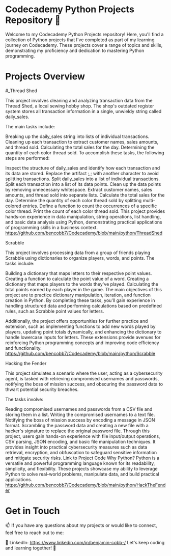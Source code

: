 # Codecademy Python Projects Repository 🐍
Welcome to my Codecademy Python Projects repository! Here, you'll find a collection of Python projects that I've completed as part of my learning journey on Codecademy. These projects cover a range of topics and skills, demonstrating my proficiency and dedication to mastering Python programming.

# Projects Overview
#_Thread Shed

This project involves cleaning and analyzing transaction data from the Thread Shed, a local sewing hobby shop. The shop's outdated register system stores all transaction information in a single, unwieldy string called daily_sales.

The main tasks include:

Breaking up the daily_sales string into lists of individual transactions.
Cleaning up each transaction to extract customer names, sales amounts, and thread sold.
Calculating the total sales for the day.
Determining the quantity of each color thread sold.
To accomplish these tasks, the following steps are performed:

Inspect the structure of daily_sales and identify how each transaction and its data are stored.
Replace the artifact ;,; with another character to avoid splitting transactions.
Split daily_sales into a list of individual transactions.
Split each transaction into a list of its data points.
Clean up the data points by removing unnecessary whitespace.
Extract customer names, sales amounts, and thread sold into separate lists.
Calculate the total sales for the day.
Determine the quantity of each color thread sold by splitting multi-colored entries.
Define a function to count the occurrences of a specific color thread.
Print the count of each color thread sold.
This project provides hands-on experience in data manipulation, string operations, list handling, and basic data analysis using Python, demonstrating practical applications of programming skills in a business context.
https://github.com/bencobb7/Codecademy/blob/main/python/ThreadShed

Scrabble

This project involves processing data from a group of friends playing Scrabble using dictionaries to organize players, words, and points. The tasks include:

Building a dictionary that maps letters to their respective point values.
Creating a function to calculate the point value of a word.
Creating a dictionary that maps players to the words they've played.
Calculating the total points earned by each player in the game.
The main objectives of this project are to practice dictionary manipulation, iteration, and function creation in Python. By completing these tasks, you'll gain experience in handling structured data and performing calculations based on predefined rules, such as Scrabble point values for letters.

Additionally, the project offers opportunities for further practice and extension, such as implementing functions to add new words played by players, updating point totals dynamically, and enhancing the dictionary to handle lowercase inputs for letters. These extensions provide avenues for reinforcing Python programming concepts and improving code efficiency and functionality.
https://github.com/bencobb7/Codecademy/blob/main/python/Scrabble

Hacking the Fender

This project simulates a scenario where the user, acting as a cybersecurity agent, is tasked with retrieving compromised usernames and passwords, notifying the boss of mission success, and obscuring the password data to thwart potential security breaches.

The tasks involve:

Reading compromised usernames and passwords from a CSV file and storing them in a list.
Writing the compromised usernames to a text file.
Notifying the boss of mission success by encoding a message in JSON format.
Scrambling the password data and creating a new file with a hacker's signature to replace the original password file.
Through this project, users gain hands-on experience with file input/output operations, CSV parsing, JSON encoding, and basic file manipulation techniques. It provides insight into practical cybersecurity measures such as data retrieval, encryption, and obfuscation to safeguard sensitive information and mitigate security risks.
Link to Project Code
Why Python?
Python is a versatile and powerful programming language known for its readability, simplicity, and flexibility. These projects showcase my ability to leverage Python to solve real-world problems, manipulate data, and build practical applications.
https://github.com/bencobb7/Codecademy/blob/main/python/HackTheFender

# Get in Touch
📫 If you have any questions about my projects or would like to connect, feel free to reach out to me:

💼 LinkedIn: https://www.linkedin.com/in/benjamin-cobb-/
Let's keep coding and learning together! 🚀
